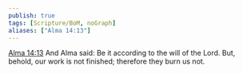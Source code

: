 ```yaml
---
publish: true
tags: [Scripture/BoM, noGraph]
aliases: ["Alma 14:13"]
---
```

[Alma 14:13](https://churchofjesuschrist.org/study/scriptures/bofm/alma/14?lang=eng&id=p13#p13) And Alma said: Be it according to the will of the Lord. But, behold, our work is not finished; therefore they burn us not.
